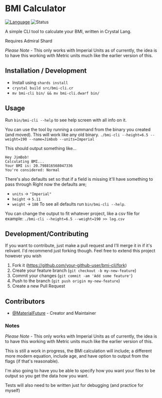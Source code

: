 # BMI Calculator

[![Language](https://img.shields.io/badge/language-crystal-776791.svg)](https://github.com/crystal-lang/crystal)
![Status](https://img.shields.io/badge/status-WIP-blue.svg)

A simple CLI tool to calculate your BMI, written in Crystal Lang.

Requires Admiral Shard

*Please Note* - This only works with Imperial Units as of currently, the idea is to have this working with Metric units much like the earlier version of this.

## Installation / Development

- Install using `shards install`
- `crystal build src/bmi-cli.cr`
- `mv bmi-cli bin/ && mv bmi-cli.dwarf bin/`

## Usage

Run `bin/bmi-cli --help` to see help screen with all info on it.

You can use the tool by running a command from the binary you created (and moved). This will work like any old binary.
`./bmi-cli --height=6.5 --weight=190 --name=Jimbob --units=Imperial`

This should output something like...
```
Hey JimBob!
Calculating BMI...
Your BMI is: 20.798816568047336
You're considered: Normal
```

There's also defaults set so that if a field is missing it'll have something to pass through
Right now the defaults are;
- `units`  -> `"Imperial"`
- `height` -> `5.11`
- `weight` -> `180`
To see all defaults run `bin/bmi-cli --help`.

You can change the output to fit whatever project, like a csv file for example: `./bmi-cli --height=6.5 --weight=190 >> log.csv`

## Development/Contributing

If you want to contribute, just make a pull request and I'll merge it in if it's relivant. I'd recommend just forking though.
Feel free to extend this project however you wish

1. Fork it (<https://github.com/your-github-user/bmi-cli/fork>)
2. Create your feature branch (`git checkout -b my-new-feature`)
3. Commit your changes (`git commit -am 'Add some feature'`)
4. Push to the branch (`git push origin my-new-feature`)
5. Create a new Pull Request

## Contributors

- [@MaterialFuture](https://github.com/materialfuture) - Creator and Maintainer


### Notes

*Please Note* - This only works with Imperial Units as of currently, the idea is to have this working with Metric units much like the earlier version of this.

This is still a work in progress, the BMI calculation will include; a different more modern equation, include age, and have option to output from the flags (if that's reasonable).

I'm also going to have you be able to specify how you want your files to be output so you get the data how you want.

Tests will also need to be written just for debugging (and practice for myself)